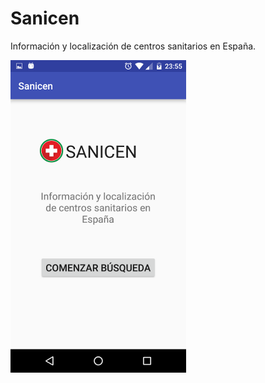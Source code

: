 # Sanicen

Información y localización de centros sanitarios en España.

![](/captures/main.png?raw=true)
